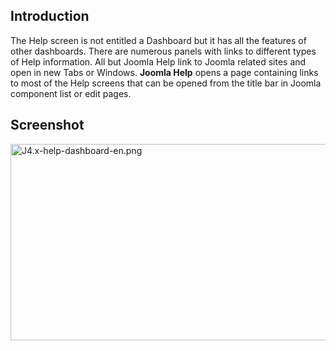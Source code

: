 <!-- Filename: J4.x:Help / Display title: Help -->

## Introduction

The Help screen is not entitled a Dashboard but it has all the features
of other dashboards. There are numerous panels with links to different
types of Help information. All but Joomla Help link to Joomla related
sites and open in new Tabs or Windows. **Joomla Help** opens a page
containing links to most of the Help screens that can be opened from the
title bar in Joomla component list or edit pages.

## Screenshot

<img
src="https://docs.joomla.org/images/f/f0/J4.x-help-dashboard-en.png"
class="thumbborder" decoding="async" data-file-width="800"
data-file-height="314" width="800" height="314"
alt="J4.x-help-dashboard-en.png" />
